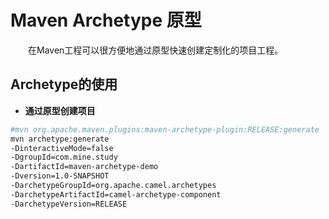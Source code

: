 # Maven Archetype 原型
&emsp;&emsp;在Maven工程可以很方便地通过原型快速创建定制化的项目工程。

## Archetype的使用

- **通过原型创建项目**
``` bash
#mvn org.apache.maven.plugins:maven-archetype-plugin:RELEASE:generate
mvn archetype:generate
-DinteractiveMode=false 
-DgroupId=com.mine.study
-DartifactId=maven-archetype-demo 
-Dversion=1.0-SNAPSHOT 
-DarchetypeGroupId=org.apache.camel.archetypes 
-DarchetypeArtifactId=camel-archetype-component 
-DarchetypeVersion=RELEASE 
```
